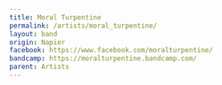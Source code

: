 ```yaml
---
title: Moral Turpentine
permalink: /artists/moral_turpentine/
layout: band
origin: Napier
facebook: https://www.facebook.com/moralturpentine/
bandcamp: https://moralturpentine.bandcamp.com/
parent: Artists
---
```


